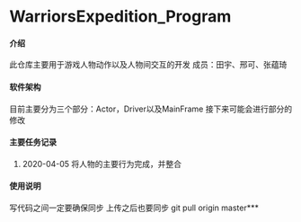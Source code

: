 # WarriorsExpedition_Program

#### 介绍
此仓库主要用于游戏人物动作以及人物间交互的开发
成员：田宇、邢可、张蕴琦


#### 软件架构
目前主要分为三个部分：Actor，Driver以及MainFrame
接下来可能会进行部分的修改


#### 主要任务记录

1. 2020-04-05 将人物的主要行为完成，并整合


#### 使用说明

写代码之间一定要确保同步
上传之后也要同步 git pull origin master***


